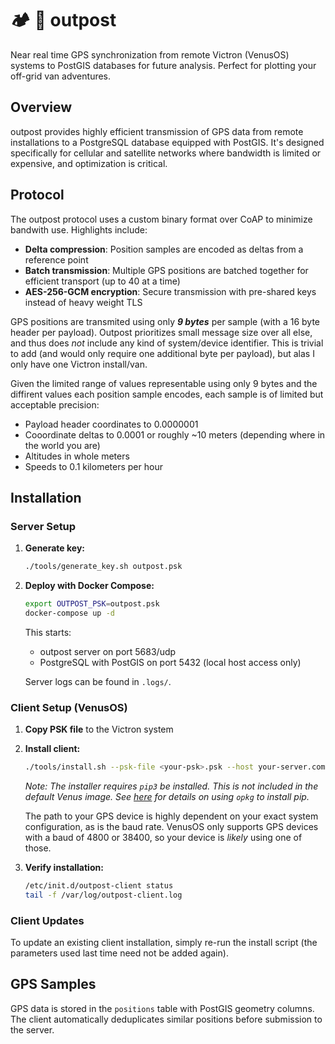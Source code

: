 # 🏕️ 🚐 outpost

Near real time GPS synchronization from remote Victron (VenusOS) systems to PostGIS databases for future analysis. Perfect for plotting your off-grid van adventures.

## Overview

outpost provides highly efficient transmission of GPS data from remote installations to a PostgreSQL database equipped with PostGIS. It's designed specifically for cellular and satellite networks where bandwidth is limited or expensive, and optimization is critical.

## Protocol

The outpost protocol uses a custom binary format over CoAP to minimize bandwith use. Highlights include:

- **Delta compression**: Position samples are encoded as deltas from a reference point
- **Batch transmission**: Multiple GPS positions are batched together for efficient transport (up to 40 at a time)
- **AES-256-GCM encryption**: Secure transmission with pre-shared keys instead of heavy weight TLS

GPS positions are transmited using only **_9 bytes_** per sample (with a 16 byte header per payload). Outpost prioritizes small message size over all else, and thus does _not_ include any kind of system/device identifier. This is trivial to add (and would only require one additional byte per payload), but alas I only have one Victron install/van.

Given the limited range of values representable using only 9 bytes and the diffirent values each position sample encodes, each sample is of limited but acceptable precision:

- Payload header coordinates to 0.0000001
- Cooordinate deltas to 0.0001 or roughly ~10 meters (depending where in the world you are)
- Altitudes in whole meters
- Speeds to 0.1 kilometers per hour

## Installation

### Server Setup

1. **Generate key:**
   ```bash
   ./tools/generate_key.sh outpost.psk
   ```
   
2. **Deploy with Docker Compose:**
   ```bash
   export OUTPOST_PSK=outpost.psk
   docker-compose up -d
   ```

   This starts:
   - outpost server on port 5683/udp
   - PostgreSQL with PostGIS on port 5432 (local host access only)

   Server logs can be found in `.logs/`.

### Client Setup (VenusOS)

1. **Copy PSK file** to the Victron system

2. **Install client:**
   ```bash
   ./tools/install.sh --psk-file <your-psk>.psk --host your-server.com --device /dev/ttyUSB0 --baud 38400
   ```

      _Note: The installer requires `pip3` be installed. This is not included in the default Venus image. See [here](https://github.com/victronenergy/venus/wiki/commandline---development#opkg) for details on using `opkg` to install pip._

   The path to your GPS device is highly dependent on your exact system configuration, as is the baud rate. VenusOS only supports GPS devices with a baud of 4800 or 38400, so your device is _likely_ using one of those.

3. **Verify installation:**
   ```bash
   /etc/init.d/outpost-client status
   tail -f /var/log/outpost-client.log
   ```

### Client Updates

To update an existing client installation, simply re-run the install script (the parameters used last time need not be added again).

## GPS Samples

GPS data is stored in the `positions` table with PostGIS geometry columns. The client automatically deduplicates similar positions before submission to the server.
